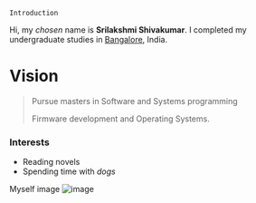 
~~~~
Introduction
~~~~

Hi, my *chosen* name is **Srilakshmi Shivakumar**. I completed my undergraduate studies in <span style="color:blue">[Bangalore](https://en.wikipedia.org/wiki/Bangalore)</span>, India.

# Vision

> Pursue masters in Software and Systems programming
>
> Firmware development and Operating Systems.
>

### Interests
  - Reading novels
  - Spending time with _*dogs*_
  
Myself image  ![image](https://www.google.com/imgres?imgurl=https%3A%2F%2Fs.hswstatic.com%2Fgif%2Fwater-life-crop.jpg&imgrefurl=https%3A%2F%2Fscience.howstuffworks.com%2Fenvironmental%2Fearth%2Fgeophysics%2Fh2o.htm&docid=8R5ttXlpoiRG5M&tbnid=FRMAaa60RhX82M%3A&vet=10ahUKEwiZ7YXZj-HdAhVToFsKHepVDrsQMwh1KAEwAQ..i&w=1690&h=1018&bih=912&biw=1600&q=water&ved=0ahUKEwiZ7YXZj-HdAhVToFsKHepVDrsQMwh1KAEwAQ&iact=mrc&uact=8)
